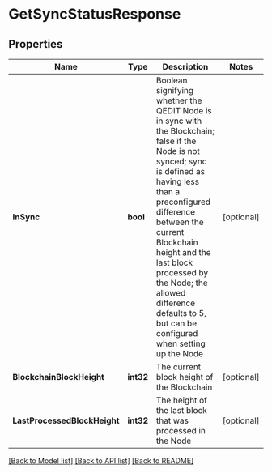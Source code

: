 # GetSyncStatusResponse

## Properties
Name | Type | Description | Notes
------------ | ------------- | ------------- | -------------
**InSync** | **bool** | Boolean signifying whether the QEDIT Node is in sync with the Blockchain; false if the Node is not synced; sync is defined as having less than a preconfigured difference between the current Blockchain height and the last block processed by the Node; the allowed difference defaults to 5, but can be configured when setting up the Node | [optional] 
**BlockchainBlockHeight** | **int32** | The current block height of the Blockchain | [optional] 
**LastProcessedBlockHeight** | **int32** | The height of the last block that was processed in the Node | [optional] 

[[Back to Model list]](../README.md#documentation-for-models) [[Back to API list]](../README.md#documentation-for-api-endpoints) [[Back to README]](../README.md)


